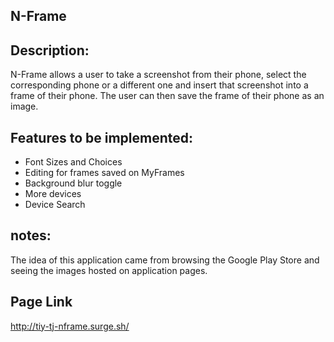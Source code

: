 ## N-Frame

## Description:
N-Frame allows a user to take a screenshot from their phone, select the corresponding phone or a different one and
insert that screenshot into a frame of their phone. The user can then save the frame of their phone as an image.

## Features to be implemented:
* Font Sizes and Choices
* Editing for frames saved on MyFrames
* Background blur toggle
* More devices
* Device Search

## notes:
The idea of this application came from browsing the Google Play Store and seeing the images hosted on application pages.

## Page Link
http://tiy-tj-nframe.surge.sh/

